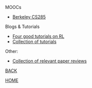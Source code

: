 MOOCs
- [Berkeley CS285](http://rail.eecs.berkeley.edu/deeprlcourse/) 

Blogs & Tutorials

- [Four good tutorials on RL](https://cgnicholls.github.io/)
- [Collection of tutorials ](https://danieltakeshi.github.io/new-start-here.html)


Other:
- [Collection of relevant paper reviews](https://github.com/DanielTakeshi/Paper_Notes#2019-rlil-papers)

[BACK](../index.md)

[HOME](../../README.md)